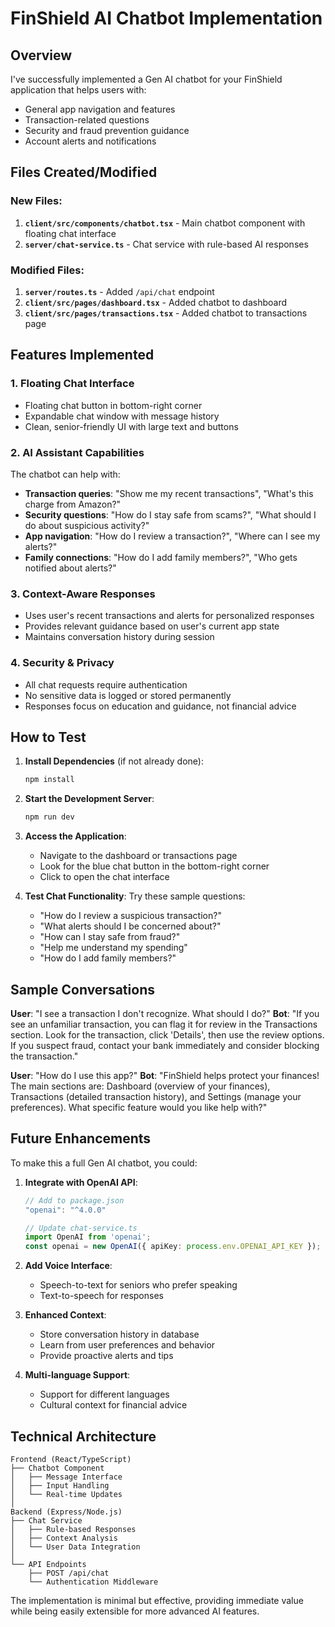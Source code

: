 # FinShield AI Chatbot Implementation

## Overview
I've successfully implemented a Gen AI chatbot for your FinShield application that helps users with:
- General app navigation and features
- Transaction-related questions
- Security and fraud prevention guidance
- Account alerts and notifications

## Files Created/Modified

### New Files:
1. **`client/src/components/chatbot.tsx`** - Main chatbot component with floating chat interface
2. **`server/chat-service.ts`** - Chat service with rule-based AI responses

### Modified Files:
1. **`server/routes.ts`** - Added `/api/chat` endpoint
2. **`client/src/pages/dashboard.tsx`** - Added chatbot to dashboard
3. **`client/src/pages/transactions.tsx`** - Added chatbot to transactions page

## Features Implemented

### 1. Floating Chat Interface
- Floating chat button in bottom-right corner
- Expandable chat window with message history
- Clean, senior-friendly UI with large text and buttons

### 2. AI Assistant Capabilities
The chatbot can help with:
- **Transaction queries**: "Show me my recent transactions", "What's this charge from Amazon?"
- **Security questions**: "How do I stay safe from scams?", "What should I do about suspicious activity?"
- **App navigation**: "How do I review a transaction?", "Where can I see my alerts?"
- **Family connections**: "How do I add family members?", "Who gets notified about alerts?"

### 3. Context-Aware Responses
- Uses user's recent transactions and alerts for personalized responses
- Provides relevant guidance based on user's current app state
- Maintains conversation history during session

### 4. Security & Privacy
- All chat requests require authentication
- No sensitive data is logged or stored permanently
- Responses focus on education and guidance, not financial advice

## How to Test

1. **Install Dependencies** (if not already done):
   ```bash
   npm install
   ```

2. **Start the Development Server**:
   ```bash
   npm run dev
   ```

3. **Access the Application**:
   - Navigate to the dashboard or transactions page
   - Look for the blue chat button in the bottom-right corner
   - Click to open the chat interface

4. **Test Chat Functionality**:
   Try these sample questions:
   - "How do I review a suspicious transaction?"
   - "What alerts should I be concerned about?"
   - "How can I stay safe from fraud?"
   - "Help me understand my spending"
   - "How do I add family members?"

## Sample Conversations

**User**: "I see a transaction I don't recognize. What should I do?"
**Bot**: "If you see an unfamiliar transaction, you can flag it for review in the Transactions section. Look for the transaction, click 'Details', then use the review options. If you suspect fraud, contact your bank immediately and consider blocking the transaction."

**User**: "How do I use this app?"
**Bot**: "FinShield helps protect your finances! The main sections are: Dashboard (overview of your finances), Transactions (detailed transaction history), and Settings (manage your preferences). What specific feature would you like help with?"

## Future Enhancements

To make this a full Gen AI chatbot, you could:

1. **Integrate with OpenAI API**:
   ```typescript
   // Add to package.json
   "openai": "^4.0.0"
   
   // Update chat-service.ts
   import OpenAI from 'openai';
   const openai = new OpenAI({ apiKey: process.env.OPENAI_API_KEY });
   ```

2. **Add Voice Interface**:
   - Speech-to-text for seniors who prefer speaking
   - Text-to-speech for responses

3. **Enhanced Context**:
   - Store conversation history in database
   - Learn from user preferences and behavior
   - Provide proactive alerts and tips

4. **Multi-language Support**:
   - Support for different languages
   - Cultural context for financial advice

## Technical Architecture

```
Frontend (React/TypeScript)
├── Chatbot Component
│   ├── Message Interface
│   ├── Input Handling
│   └── Real-time Updates
│
Backend (Express/Node.js)
├── Chat Service
│   ├── Rule-based Responses
│   ├── Context Analysis
│   └── User Data Integration
│
└── API Endpoints
    ├── POST /api/chat
    └── Authentication Middleware
```

The implementation is minimal but effective, providing immediate value while being easily extensible for more advanced AI features.